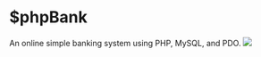 # $phpBank
An online simple banking system using PHP, MySQL, and PDO.
![](https://s3.ap-south-1.amazonaws.com/intellectualdude/Photos/Screen+Shot+2017-10-12+at+8.00.55+PM.png)

